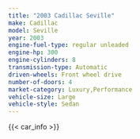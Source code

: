 ```yaml
---
title: "2003 Cadillac Seville"
make: Cadillac
model: Seville
year: 2003
engine-fuel-type: regular unleaded
engine-hp: 300
engine-cylinders: 8
transmission-type: Automatic
driven-wheels: Front wheel drive
number-of-doors: 4
market-category: Luxury,Performance
vehicle-size: Large
vehicle-style: Sedan
---
```


{{< car_info >}}
